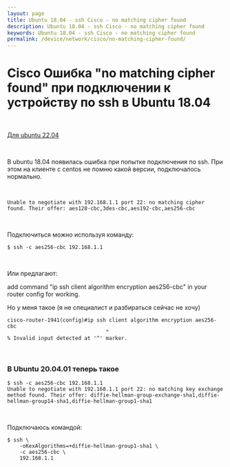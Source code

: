 ```yaml
---
layout: page
title: Ubuntu 18.04 - ssh Cisco - no matching cipher found
description: Ubuntu 18.04 - ssh Cisco - no matching cipher found
keywords: Ubuntu 18.04 - ssh Cisco - no matching cipher found
permalink: /device/network/cisco/no-matching-cipher-found/
---
```


# Cisco Ошибка "no matching cipher found" при подключении к устройству по ssh в Ubuntu 18.04

<br/>

[Для ubuntu 22.04](/device/network/cisco/connect/)

<br/>

В ubuntu 18.04 появилась ошибка при попытке подключения по ssh. При этом на клиенте с centos не помню какой версии, подключалось нормально.

<br/>

    Unable to negotiate with 192.168.1.1 port 22: no matching cipher found. Their offer: aes128-cbc,3des-cbc,aes192-cbc,aes256-cbc

<br/>

Подключиться можно используя команду:

    $ ssh -c aes256-cbc 192.168.1.1

<br/>

Или предлагают:

add command "ip ssh client algorithm encryption aes256-cbc" in your router config for working.

Но у меня такое (я не специалист и разбираться сейчас не хочу)

    cisco-router-1941(config)#ip ssh client algorithm encryption aes256-cbc
                                    ^
    % Invalid input detected at '^' marker.

<br/>

### В Ubuntu 20.04.01 теперь такое

    $ ssh -c aes256-cbc 192.168.1.1
    Unable to negotiate with 192.168.1.1 port 22: no matching key exchange method found. Their offer: diffie-hellman-group-exchange-sha1,diffie-hellman-group14-sha1,diffie-hellman-group1-sha1

<br/>

Подключаюсь командой:

```
$ ssh \
    -oKexAlgorithms=+diffie-hellman-group1-sha1 \
    -c aes256-cbc \
    192.168.1.1
```
